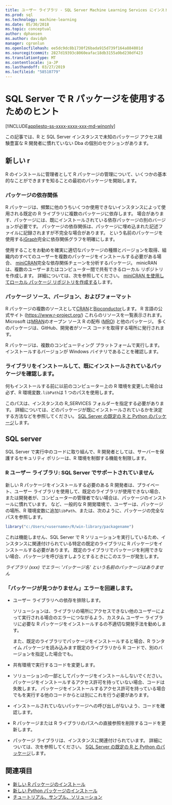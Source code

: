 ```yaml
---
title: ユーザー ライブラリ - SQL Server Machine Learning Services にインストールされている R パッケージの使用に関するヒント
ms.prod: sql
ms.technology: machine-learning
ms.date: 05/30/2018
ms.topic: conceptual
author: dphansen
ms.author: davidph
manager: cgronlun
ms.openlocfilehash: ee5dc9dc8b1730f26bada915d739f164a884801d
ms.sourcegitcommit: 2827d19393c8060eafac18db3155a9bd230df423
ms.translationtype: MT
ms.contentlocale: ja-JP
ms.lasthandoff: 03/27/2019
ms.locfileid: "58510779"
---
```

# <a name="tips-for-using-r-packages-in-sql-server"></a>SQL Server で R パッケージを使用するためのヒント
[!INCLUDE[appliesto-ss-xxxx-xxxx-xxx-md-winonly](../../includes/appliesto-ss-xxxx-xxxx-xxx-md-winonly.md)]

この記事では、R と SQL Server インスタンスで未知のパッケージ アクセス経験豊富な R 開発者に慣れていない Dba の個別のセクションがあります。

## <a name="new-to-r"></a>新しい r

R のインストールに管理者として R パッケージの管理について、いくつかの基本的なことができますを知ることの最初のパッケージを開始します。

### <a name="package-dependencies"></a>パッケージの依存関係

R パッケージは、頻繁に他のうちいくつか使用できないインスタンスによって使用される既定の R ライブラリに複数のパッケージに依存します。 場合があります、パッケージには、既にインストールされている依存パッケージの別のバージョンが必要です。 パッケージの依存関係は、パッケージに埋め込まれた記述ファイルに記録されますが不完全な場合があります。 という名前のパッケージを使用する[iGraph](https://igraph.org/r/)完全に依存関係グラフを明確にします。

使用することをお勧めを確実に適切なパッケージの種類とバージョンを取得、組織内のすべてのユーザーを複数のパッケージをインストールする必要がある場合、 [miniCRAN](https://mran.microsoft.com/package/miniCRAN)完全な依存関係チェーンを分析するパッケージ。 minicRAN は、複数のユーザーまたはコンピューター間で共有できるローカル リポジトリを作成します。 詳細については、次を参照してください。 [miniCRAN を使用してローカル パッケージ リポジトリを作成する](create-a-local-package-repository-using-minicran.md)します。

### <a name="package-sources-versions-and-formats"></a>パッケージ ソース、バージョン、およびフォーマット

R パッケージの複数のソースとして[CRAN](https://cran.r-project.org/)と[Bioconductor](https://www.bioconductor.org/)します。 R 言語の公式サイト (<https://www.r-project.org/>) これらのリソースを一覧表示されます。 Microsoft は[MRAN](https://mran.microsoft.com/)のオープン ソース R の配布 ([MRO](https://mran.microsoft.com/open)) と他のパッケージ。 多くのパッケージは、GitHub、開発者がソース コードを取得する場所に発行されます。

R パッケージは、複数のコンピューティング プラットフォームで実行します。 インストールするバージョンが Windows バイナリであることを確認します。

### <a name="know-which-library-you-are-installing-to-and-which-packages-are-already-installed"></a>ライブラリをインストールして、既にインストールされているパッケージを確認します。

何もインストールする前に以前のコンピューター上の R 環境を変更した場合は必ず、R 環境変数`.libPath`は 1 つのパスを使用します。

このパスは、インスタンスの R_SERVICES フォルダーを指定する必要があります。 詳細については、どのパッケージが既にインストールされているかを決定する方法などを参照してください。 [SQL Server の既定の R と Python のパッケージ](installing-and-managing-r-packages.md)します。

## <a name="new-to-sql-server"></a>SQL server

SQL Server で実行中のコードに取り組んで、R 開発者としては、サーバーを保護するセキュリティ ポリシーは、R 環境を制御する機能を制限します。

### <a name="r-user-libraries-not-supported-on-sql-server"></a>R ユーザー ライブラリ: SQL Server でサポートされていません

新しい R パッケージをインストールする必要のある R 開発者は、プライベート、ユーザー ライブラリを使用して、既定のライブラリが使用できない場合、または開発者が、コンピューターの管理者でない場合は、パッケージのインストールに慣れています。 など、一般的な R 開発環境で、ユーザーは、パッケージの場所、R 環境変数に追加`libPath`、または、次のように、パッケージの完全なパスを参照します。

```R
library("c:/Users/<username>/R/win-library/packagename")
```

これは機能しません、SQL Server で R ソリューションを実行しているため、インスタンスに関連付けられている特定の既定のライブラリに R パッケージをインストールする必要があります。 既定のライブラリでパッケージを利用できない場合、パッケージを呼び出すしようとするときにこのエラーが発生します。

*ライブラリ (xxx) でエラー: 'パッケージ名' という名前のパッケージはありません*

### <a name="avoid-package-not-found-errors"></a>「パッケージが見つかりません」エラーを回避します。

+ ユーザー ライブラリへの依存を排除します。 

    ソリューションは、ライブラリの場所にアクセスできない他のユーザーによって実行される場合のエラーにつながるよう、カスタム ユーザー ライブラリに必要な R パッケージをインストールするの不適切な開発手法を勧めします。

    また、既定のライブラリでパッケージをインストールすると場合、R ランタイム パッケージを読み込みます既定のライブラリから R コードで、別のバージョンを指定した場合でも。

+ 共有環境で実行するコードを変更します。

+ ソリューションの一部としてパッケージをインストールしないでください。 パッケージをインストールするアクセス許可を持っていない場合、コードは失敗します。 パッケージをインストールするアクセス許可を持っている場合でもを実行する他のコードからとは別にこれを行う必要があります。

+ インストールされていないパッケージへの呼び出しがないよう、コードを確認します。

+ R パッケージまたは R ライブラリのパスへの直接参照を削除するコードを更新します。 

+ パッケージ ライブラリは、インスタンスに関連付けられています。 詳細については、次を参照してください。 [SQL Server の既定の R と Python のパッケージ](installing-and-managing-r-packages.md)します。

## <a name="see-also"></a>関連項目

+ [新しい R パッケージのインストール](install-additional-r-packages-on-sql-server.md)
+ [新しい Python パッケージのインストール](../python/install-additional-python-packages-on-sql-server.md)
+ [チュートリアル、サンプル、ソリューション](../tutorials/machine-learning-services-tutorials.md)